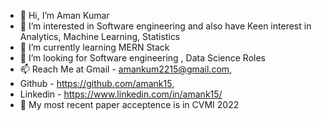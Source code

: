 - 👋 Hi, I’m Aman Kumar
- 👀 I’m interested in Software engineering and also have Keen interest in Analytics, Machine Learning, Statistics
- 🌱 I’m currently learning MERN Stack
- 💞️ I’m looking for Software engineering , Data Science Roles
- 📫 Reach Me at Gmail - amankum2215@gmail.com, 
- Github - https://github.com/amank15, 
- Linkedin - https://www.linkedin.com/in/amank15/
- 📄 My most recent paper acceptence is in CVMI 2022

<!---
amank15/amank15 is a ✨ special ✨ repository because its `README.md` (this file) appears on your GitHub profile.
You can click the Preview link to take a look at your changes.
--->
